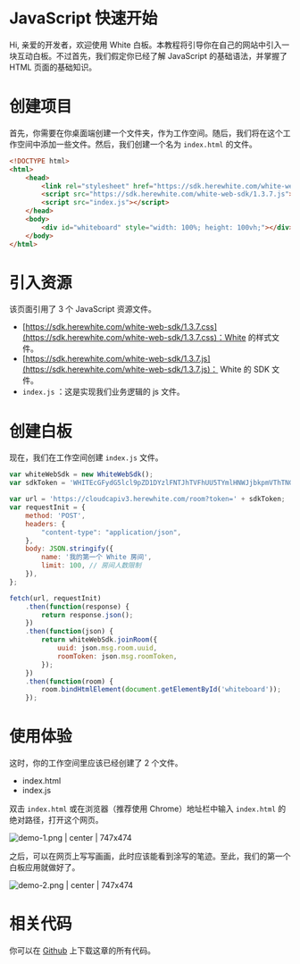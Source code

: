 # JavaScript 快速开始

Hi, 亲爱的开发者，欢迎使用 White 白板。本教程将引导你在自己的网站中引入一块互动白板。不过首先，我们假定你已经了解 JavaScript 的基础语法，并掌握了 HTML 页面的基础知识。



# 创建项目

首先，你需要在你桌面端创建一个文件夹，作为工作空间。随后，我们将在这个工作空间中添加一些文件。然后，我们创建一个名为 `index.html` 的文件。
```html
<!DOCTYPE html>
<html>
    <head>
        <link rel="stylesheet" href="https://sdk.herewhite.com/white-web-sdk/1.3.7.css">
        <script src="https://sdk.herewhite.com/white-web-sdk/1.3.7.js"></script>
        <script src="index.js"></script>
    </head>
    <body>
        <div id="whiteboard" style="width: 100%; height: 100vh;"></div>
    </body>
</html>
```

# 引入资源

该页面引用了 3 个 JavaScript 资源文件。

* [https://sdk.herewhite.com/white-web-sdk/1.3.7.css](https://sdk.herewhite.com/white-web-sdk/1.3.7.css)：White 的样式文件。
* [https://sdk.herewhite.com/white-web-sdk/1.3.7.js](https://sdk.herewhite.com/white-web-sdk/1.3.7.js)： White 的 SDK 文件。
* `index.js` ：这是实现我们业务逻辑的 js 文件。

# 创建白板

现在，我们在工作空间创建 `index.js` 文件。

```javascript
var whiteWebSdk = new WhiteWebSdk();
var sdkToken = 'WHITEcGFydG5lcl9pZD1DYzlFNTJhTVFhUU5TYmlHNWJjbkpmVThTNGlNVXlJVUNwdFAmc2lnPTE3Y2ZiYzg0ZGM5N2FkNDAxZmY1MTM0ODMxYTdhZTE2ZGQ3MTdmZjI6YWRtaW5JZD00JnJvbGU9bWluaSZleHBpcmVfdGltZT0xNTY2MDQwNjk4JmFrPUNjOUU1MmFNUWFRTlNiaUc1YmNuSmZVOFM0aU1VeUlVQ3B0UCZjcmVhdGVfdGltZT0xNTM0NDgzNzQ2Jm5vbmNlPTE1MzQ0ODM3NDYzMzYwMA';

var url = 'https://cloudcapiv3.herewhite.com/room?token=' + sdkToken;
var requestInit = {
    method: 'POST',
    headers: {
        "content-type": "application/json",
    },
    body: JSON.stringify({
        name: '我的第一个 White 房间',
        limit: 100, // 房间人数限制
    }),
};

fetch(url, requestInit)
    .then(function(response) {
        return response.json();
    })
    .then(function(json) {
        return whiteWebSdk.joinRoom({
            uuid: json.msg.room.uuid,
            roomToken: json.msg.roomToken,
        });
    })
    .then(function(room) {
        room.bindHtmlElement(document.getElementById('whiteboard'));
    });
```

# 使用体验

这时，你的工作空间里应该已经创建了 2 个文件。
* index.html
* index.js

双击 `index.html` 或在浏览器（推荐使用 Chrome）地址栏中输入 `index.html` 的绝对路径，打开这个网页。


![demo-1.png | center | 747x474](https://cdn.nlark.com/yuque/0/2018/png/103701/1534488195953-bff8dedb-4acb-4451-b9d8-7820b895b449.png "")

之后，可以在网页上写写画画，此时应该能看到涂写的笔迹。至此，我们的第一个白板应用就做好了。


![demo-2.png | center | 747x474](https://cdn.nlark.com/yuque/0/2018/png/103701/1534488267047-bc949158-3c4d-4b7d-9ba0-f4c6f210b5e3.png "")


# 相关代码

你可以在 [Github](https://github.com/duty-os/white-demo-web/tree/master/quickStart/1.0) 上下载这章的所有代码。

